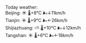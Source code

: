 Today weather:  
Beijing: ☀️ 🌡️+8°C 🌬️↓11km/h  
Tianjin: ☀️ 🌡️+9°C 🌬️←26km/h  
Shijiazhuang: ⛅️  🌡️+10°C 🌬️↓12km/h  
Tangshan: ☀️ 🌡️+6°C 🌬️←18km/h  
